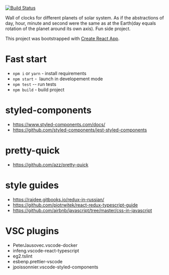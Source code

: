 [![Build Status](https://travis-ci.com/bezdonas/planet-clock.svg?branch=master)](https://travis-ci.com/bezdonas/planet-clock)

Wall of clocks for different planets of solar system. As if the abstractions of day, hour, minute and second were the same as at the Earth(day equals rotation of the planet around its own axis). Fun side project.

This project was bootstrapped with [Create React App](https://github.com/facebookincubator/create-react-app).

# Fast start

* `npm i` or `yarn` - install requirements
* `npm start` -  launch in developement mode
* `npm test` -- run tests
* `npm build` - build project


# styled-components

* https://www.styled-components.com/docs/
* https://github.com/styled-components/jest-styled-components

# pretty-quick

* https://github.com/azz/pretty-quick

# style guides

* https://rajdee.gitbooks.io/redux-in-russian/
* https://github.com/piotrwitek/react-redux-typescript-guide
* https://github.com/airbnb/javascript/tree/master/css-in-javascript

# VSC plugins

* PeterJausovec.vscode-docker
* infeng.vscode-react-typescript
* eg2.tslint
* esbenp.prettier-vscode
* jpoissonnier.vscode-styled-components
